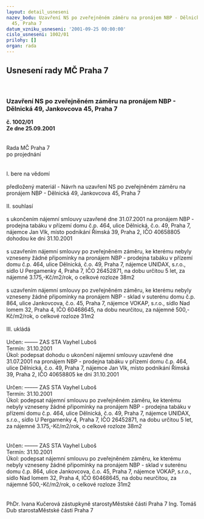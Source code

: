 ```yaml
---
layout: detail_usneseni
nazev_bodu: Uzavření NS po zveřejněném záměru na pronájem NBP - Dělnická 49, Jankovcova
  45, Praha 7
datum_vzniku_usneseni: '2001-09-25 00:00:00'
cislo_usneseni: 1002/01
prilohy: []
organ: rada
---
```

<div id="ucUsn_pList" class="usn">
	<span><h2>Usnesení rady MČ Praha 7 </h2>
<br></span><div class="standBody">
<span><h3>Uzavření NS po zveřejněném záměru na pronájem NBP - Dělnická 49, Jankovcova 45, Praha 7</h3></span><div class="center">
		<strong>č. 1002/01</strong><br>
	</div>
<div class="center">
		<strong>Ze dne 25.09.2001</strong><br><br>
	</div>
<br>Rada MČ Praha 7<br>po projednání<br><br><br>I.	bere na vědomí<br><br> předložený materiál - Návrh na uzavření NS po zveřejněném záměru na pronájem NBP - Dělnická 49, Jankovcova 45, Praha 7<br><br>II.	souhlasí <br><br>s ukončením nájemní smlouvy uzavřené dne 31.07.2001 na pronájem NBP - prodejna tabáku v přízemí domu č.p. 464, ulice Dělnická, č.o. 49, Praha 7, nájemce Jan Vlk, místo podnikání Římská 39, Praha 2, IČO 40658805 dohodou ke dni 31.10.2001<br><br>s uzavřením nájemní smlouvy po zveřejněném záměru, ke kterému nebyly vzneseny žádné připomínky na pronájem NBP - prodejna tabáku v přízemí domu č.p. 464, ulice Dělnická, č.o. 49, Praha 7, nájemce UNIDAX, s.r.o., sídlo U Pergamenky 4, Praha 7, IČO 26452871, na dobu určitou 5 let, za nájemné 3.175,-Kč/m2/rok, o celkové rozloze 38m2<br><br>s uzavřením nájemní smlouvy po zveřejněném záměru, ke kterému nebyly vzneseny žádné připomínky na pronájem NBP - sklad v suterénu domu č.p. 864, ulice Jankovcova, č.o. 45, Praha 7, nájemce VOKAP, s.r.o., sídlo Nad lomem 32, Praha 4, IČO 60468645, na dobu neurčitou, za nájemné 500,-Kč/m2/rok, o celkové rozloze 31m2<br><br>III.	ukládá <br><br> Určen:	–––––	ZAS STA Vayhel Luboš<br>Termín: 31.10.2001<br>Úkol:	podepsat dohodu o ukončení  nájemní smlouvy uzavřené dne 31.07.2001 na pronájem NBP - prodejna tabáku v přízemí domu č.p. 464, ulice Dělnická, č.o. 49, Praha 7, nájemce Jan Vlk, místo podnikání Římská 39, Praha 2, IČO 40658805 ke dni 31.10.2001<br> <br> Určen:	–––––	ZAS STA Vayhel Luboš<br>Termín: 31.10.2001<br>Úkol:	podepsat nájemní smlouvu po zveřejněném záměru, ke kterému nebyly vzneseny žádné připomínky na pronájem NBP - prodejna tabáku v přízemí domu č.p. 464, ulice Dělnická, č.o. 49, Praha 7, nájemce UNIDAX, s.r.o., sídlo U Pergamenky 4, Praha 7, IČO 26452871, na dobu určitou 5 let, za nájemné 3.175,-Kč/m2/rok, o celkové rozloze 38m2<br> <br><br> Určen:	–––––	ZAS STA Vayhel Luboš<br>Termín: 31.10.2001<br>Úkol:	podepsat nájemní smlouvu po zveřejněném záměru, ke kterému nebyly vzneseny žádné připomínky na pronájem NBP - sklad v suterénu domu č.p. 864, ulice Jankovcova, č.o. 45, Praha 7, nájemce VOKAP, s.r.o., sídlo Nad lomem 32, Praha 4, IČO 60468645, na dobu neurčitou, za nájemné 500,-Kč/m2/rok, o celkové rozloze 31m2<br> <br> 	<br>PhDr. Ivana Kučerová zástupkyně starostyMěstské části Praha 7	Ing. Tomáš Dub starostaMěstské části Praha 7<br>	<br><br>
</div>
</div>